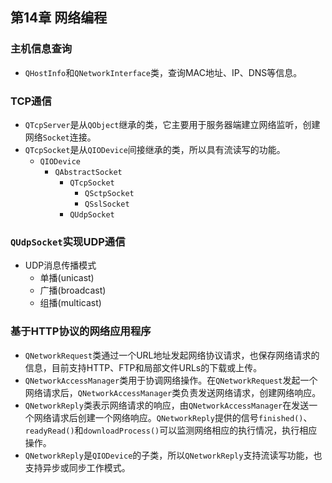 ## 第14章 网络编程
### 主机信息查询
- `QHostInfo`和`QNetworkInterface`类，查询MAC地址、IP、DNS等信息。
### TCP通信
- `QTcpServer`是从`QObject`继承的类，它主要用于服务器端建立网络监听，创建网络`Socket`连接。
- `QTcpSocket`是从`QIODevice`间接继承的类，所以具有流读写的功能。
	- `QIODevice`
		- `QAbstractSocket`
			- `QTcpSocket`
				- `QSctpSocket`
				- `QSslSocket`
			- `QUdpSocket`
### `QUdpSocket`实现UDP通信
- UDP消息传播模式
	- 单播(unicast)
	- 广播(broadcast)
	- 组播(multicast)
### 基于HTTP协议的网络应用程序
- `QNetworkRequest`类通过一个URL地址发起网络协议请求，也保存网络请求的信息，目前支持HTTP、FTP和局部文件URLs的下载或上传。
- `QNetworkAccessManager`类用于协调网络操作。在`QNetworkRequest`发起一个网络请求后，`QNetworkAccessManager`类负责发送网络请求，创建网络响应。
- `QNetworkReply`类表示网络请求的响应，由`QNetworkAccessManager`在发送一个网络请求后创建一个网络响应。`QNetworkReply`提供的信号`finished()`、`readyRead()`和`downloadProcess()`可以监测网络相应的执行情况，执行相应操作。
- `QNetworkReply`是`QIODevice`的子类，所以`QNetworkReply`支持流读写功能，也支持异步或同步工作模式。